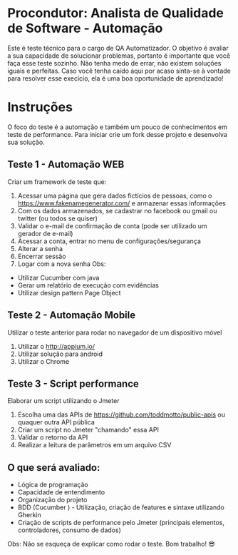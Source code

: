 # Procondutor: Analista de Qualidade de Software - Automação
Este é teste técnico para o cargo de QA Automatizador. O objetivo é avaliar a sua capacidade de solucionar problemas, portanto é importante que você faça esse teste sozinho. Não tenha medo de errar, não existem soluções iguais e perfeitas. Caso você tenha caído aqui por acaso sinta-se à vontade para resolver esse execício, ela é uma boa oportunidade de aprendizado!

# Instruções
O foco do teste é a automação e também um pouco de conhecimentos em teste de performance. Para iniciar crie um fork desse projeto e desenvolva sua solução. 

## Teste 1 - Automação WEB
Criar um framework de teste que:
1. Acessar uma página que gera dados fictícios de pessoas, como o https://www.fakenamegenerator.com/ e armazenar essas informações
2. Com os dados armazenados, se cadastrar no facebook ou gmail ou twitter (ou todos se quiser)
3. Validar o e-mail de confirmação de conta (pode ser utilizado um gerador de e-mail)
4. Acessar a conta, entrar no menu de configurações/segurança
5. Alterar a senha
6. Encerrar sessão
7. Logar com a nova senha
Obs:
* Utilizar Cucumber com java
* Gerar um relatório de execução com evidências
* Utilizar design pattern Page Object

## Teste 2 - Automação Mobile
Utilizar o teste anterior para rodar no navegador de um dispositivo móvel
1. Utilizar o http://appium.io/
2. Utilizar solução para android
3. Utilizar o Chrome

## Teste 3 - Script performance
Elaborar um script utilizando o Jmeter
1. Escolha uma das APIs de https://github.com/toddmotto/public-apis ou quaquer outra API pública
2. Criar um script no Jmeter "chamando" essa API
3. Validar o retorno da API
4. Realizar a leitura de parâmetros em um arquivo CSV

## O que será avaliado:
* Lógica de programação
* Capacidade de entendimento
* Organização do projeto
* BDD (Cucumber ) - Utilização, criação de features e sintaxe utilizando Gherkin
* Criação de scripts de performance pelo Jmeter (principais elementos, controladores, consumo de dados)

Obs: Não se esqueça de explicar como rodar o teste.
Bom trabalho! :sunglasses:

